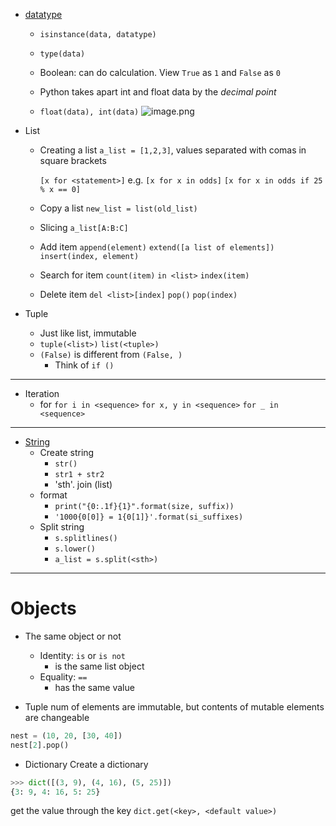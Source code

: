 - [datatype](http://getpython3.com/diveintopython3/native-datatypes.html) 
	- `isinstance(data, datatype)`
	- `type(data)`
	- Boolean: can do calculation. View `True` as `1` and `False` as `0`

	- Python takes apart int and float data by the *decimal point*
	- `float(data), int(data)`
		![image.png](https://cdn.jsdelivr.net/gh/Pokemongle/img_bed_0@main/img/202410031405083.png)
		
- List
	- Creating a list
		`a_list = [1,2,3]`, values separated with comas in square brackets
		
		`[x for <statement>]` 
			e.g. `[x for x in odds]`
			`[x for x in odds if 25 % x == 0]`
	- Copy a list
		`new_list = list(old_list)` 
	- Slicing
		`a_list[A:B:C]`
		
	- Add item
		`append(element)`
		`extend([a list of elements])`
		`insert(index, element)`
		
	- Search for item 
		`count(item)`
		`in <list>`
		`index(item)
		`
	- Delete item
		`del <list>[index]`
		`pop()`
		`pop(index)`
		
- Tuple
	- Just like list, immutable
	- `tuple(<list>)` `list(<tuple>)`
	- `(False)` is different from `(False, )`
		- Think of `if ()`
---
- Iteration
	- for
		`for i in <sequence>`
		`for x, y in <sequence>`
		`for _ in <sequence>`
---
- [String](http://getpython3.com/diveintopython3/strings.html)
	- Create string
		- `str()`
		- `str1 + str2`
		- 'sth'. join (list)
	- format  
		- `print("{0:.1f}{1}".format(size, suffix))`
		- `'1000{0[0]} = 1{0[1]}'.format(si_suffixes)`
	- Split string
		- `s.splitlines()`
		- `s.lower()`
		- `a_list = s.split(<sth>)`
---
# Objects
- The same object or not
	- Identity: `is` or `is not`
		- is the same list object
	- Equality:  `==`
		- has the same value

- Tuple
	num of elements are immutable, but contents of mutable elements are changeable
```python
nest = (10, 20, [30, 40])
nest[2].pop()
```
- Dictionary
Create a dictionary
```python
>>> dict([(3, 9), (4, 16), (5, 25)])
{3: 9, 4: 16, 5: 25}
```
get the value through the key
`dict.get(<key>, <default value>)`